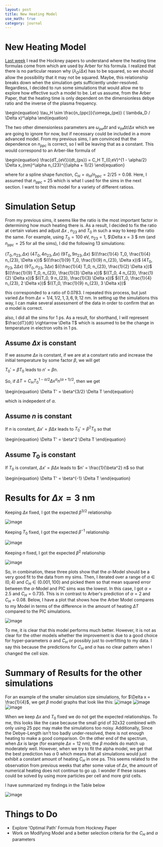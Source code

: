 ```yaml
---
layout: post
title: New Heating Model
use_math: true
category: journal
---
```


# New Heating Model

[Last week](https://ronak-n-desai.github.io/osunotebook/22sum7/) I read the Hockney papers to understand where the heating time formulas come from which are used by Arber for his formula. I realized that there is no particular reason why $(\lambda_D / \Delta x)$ has to be squared, so we should allow the possibility that it may not be squared. Maybe, this relationship breaks down when the simulation gets sufficiently under-resolved. Regardless, I decided to run some simulations that would allow me to explore how effective such a model to be. Let us assume, from the Arber Paper, that the heating time is only dependent on the dimensionless debye ratio and the inverse of the plasma frequency.

\begin{equation} \tau_H \sim \frac{n_{ppc}}{\omega_{pe}} ( \lambda_D / \Delta x)^\alpha \end{equation}

The two other dimensionless parameters are $\omega_{pe} \Delta t$ and $v_{th} \Delta t / \Delta x$ which we are going to ignore for now, but if necessary could be included in a more advanced model. From my previous sims, I am convinced that the dependence on $n_{ppc}$ is correct, so I will be leaving that as a constant. This would correspond to an Arber-like formula of 

\begin{equation}
\frac{dT_{eV}}{dt_{ps}} = C_H T_{0,eV}^{1 - \alpha/2} \Delta x_{nm}^\alpha n_{23}^{(\alpha + 1)/2}
\end{equation}

where for a spline shape function, $C_H = \alpha_{H} / n_{ppc} = 2/25 = 0.08$. Here, I assumed that $n_{ppc}$ = 25 which is what I used for the sims in the next section. I want to test this model for a variety of different ratioss. 

# Simulation Setup
From my previous sims, it seems like the ratio is the most important factor in determining how much heating there is. As a result, I decided to fix the ratio at certain values and adjust $\Delta x$ , $n_{23}$ and $T_0$ in such a way to keep the ratio the same. For example, using $T_0 = 100$ eV, $n_{23} = 1$, $\Delta x = 3 $ nm (and $n_{ppc} = 25$ for all the sims), I did the following 13 simulations:

$({T_0, n_{23}, \Delta x})$
$({4 T_0, 4 n_{23}, \Delta x})$
$({9 T_0, 9 n_{23}, \Delta x})$
$({\frac{1}{4} T_0, \frac{1}{4} n_{23}, \Delta x})$
$({\frac{1}{9} T_0, \frac{1}{9} n_{23}, \Delta x})$
$({4 T_0, n_{23}, 2 \Delta x})$
$({9 T_0, n_{23}, 3 \Delta x})$
$({\frac{1}{4} T_0, n_{23}, \frac{1}{2} \Delta x})$
$({\frac{1}{9} T_0, n_{23}, \frac{1}{3} \Delta x})$
$({T_0, 4 n_{23}, \frac{1}{2} \Delta x})$
$({T_0, 9 n_{23}, \frac{1}{3} \Delta x})$
$({T_0, \frac{1}{4} n_{23}, 2 \Delta x})$
$({T_0, \frac{1}{9} n_{23}, 3 \Delta x})$

this corresponded to a ratio of $0.0783$. I repeated this process, but just varied $\Delta x$ from $\Delta x = {1/4, 1/2, 1, 3, 6, 9, 12}$ nm. In setting up the simulations this way, I can make several assessment of the data in order to confirm that an $\alpha$ model is correct. 

also, I did all the sims for 1 ps. As a result, for shorthand, I will represent $\frac{dT}{dt} \rightarrow \Delta T$ which is assumed to be the change in temperature in electron volts in 1 ps. 

## Assume $\Delta x$ is constant

If we assume $\Delta x$ is constant, if we are at a constant ratio and increase the initial temperature by some factor $\beta$, we will get 

$T_0' =  \beta T_0$ leads to $n' = \beta n$. 

So, if $\Delta T = C_H T_0^{1 - \alpha/2} \Delta x^\alpha n^{(\alpha+1)/2}$, then we get 

\begin{equation}
\Delta T' = \beta^{3/2} \Delta T
\end{equation}

which is indepedent of $\alpha$. 

## Assume $n$ is constant

If $n$ is constant, $\Delta x' = \beta \Delta x$ leads to $T_0' = \beta^2 T_0$ so that

\begin{equation}
\Delta T' = \beta^2 \Delta T
\end{equation}


## Assume $T_0$ is constant

If $T_0$ is constant, $\Delta x' = \beta \Delta x$ leads to $n' = \frac{1}{\beta^2} n$ so that

\begin{equation}
\Delta T' = \beta^{-1} \Delta T
\end{equation}

# Results for $\Delta x = 3$ nm

Keeping $\Delta x$ fixed, I got the expected $\beta^{3/2}$ relationship

![image](https://user-images.githubusercontent.com/98538788/186721246-263e5370-7f79-4f36-ba35-c80c8eedc8a9.png)

Keeping $T_0$ fixed, I got the expected $\beta^{-1}$ relationship

![image](https://user-images.githubusercontent.com/98538788/186721452-cbfe05ab-6201-45c2-9d6d-6d872b5f9113.png)

Keeping $n$ fixed, I got the expected $\beta^2$ relationship

![image](https://user-images.githubusercontent.com/98538788/186721536-3ea3d6c5-426b-4df3-8912-d6ac6763bf0f.png)

So, in combination, these three plots show that the $\alpha$-Model should be a very good fit to the data from my sims. Then, I iterated over a range of $\alpha \in ({0, 4})$ and $C_H \in ({0.001, 100})$ and picked them so that mean squared error between the $\alpha$-Model and PIC sims was the lowest. In this case, I got $\alpha = 2.5$ and $C_H = 0.735$. This is in contrast to Arber's prediction of $\alpha = 2$ and $C_H = 0.08$. Below, I have a plot that shows how the Arber Model compares to my Model in terms of the difference in the amount of heating $\Delta T$ compared to the PIC simulations. 

![image](https://user-images.githubusercontent.com/98538788/186722540-4892e15a-7741-48c9-9449-acf6a1bd7957.png)

To me, it is clear that this model performs much better. However, it is not as clear for the other models whether the improvement is due to a good choice for hyper-parameters $\alpha$ and $C_H$ or possibly just to overfitting to my data. I say this because the predictions for $C_H$ and $\alpha$ has no clear pattern when I changed the cell size. 

# Summary of Results for the other simulations

For an example of the smaller simulation size simulations, for $\Delta x = \frac{1}{4}$, we get $\beta$ model graphs that look like this:
![image](https://user-images.githubusercontent.com/98538788/186909961-942049e4-159f-4109-891a-d6c76ac48d48.png)
![image](https://user-images.githubusercontent.com/98538788/186909994-6568a98d-4237-4e9a-bcf0-f758e37673fb.png)
![image](https://user-images.githubusercontent.com/98538788/186910012-7d1adb35-99aa-4913-923d-69901906308d.png)

When we keep $\Delta x$ and $T_0$ fixed we do not get the expected relationships. To me, this looks like the case because the small grid of 32x32 combined with only using 25 ppc may make the simulations too noisy. Additionally, Since the Debye-Length isn't too badly under-resolved, there is not enough heating to make a good comparison. On the other end of the spectrum, when $\Delta x$ is large (for example $\Delta x = 12$ nm), the $\beta$ models do match up moderately well. However, when we try to fit the alpha model, we get that the best prediction has $\alpha ~ 0$ which means that all simulations would just exhibit a constant amount of heating $C_H$ in one ps. This seems related to the observation from previous weeks that after some value of $\Delta x$, the amount of numerical heating does not continue to go up. I wonder if these issues could be solved by using more particles per cell and more grid cells. 

I have summarized my findings in the Table below

![image](https://user-images.githubusercontent.com/98538788/186908564-a9669446-2036-4484-95dc-ddabf16a6c3e.png)

# Things to Do
- Explore 'Optimal Path' Formula from Hockney Paper
- Work on Modifying Model and a better selection criteria for the $C_H$ and $\alpha$ parameters
